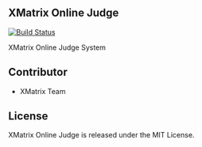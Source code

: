 ## XMatrix Online Judge

[![Build Status](https://travis-ci.org/XMatrixTeam/XMatrixOnlineJudge.svg?branch=Norwegian-Forest-Cat)](https://travis-ci.org/XMatrixTeam/XMatrixOnlineJudge)

XMatrix Online Judge System

## Contributor

* XMatrix Team

## License

XMatrix Online Judge is released under the MIT License.